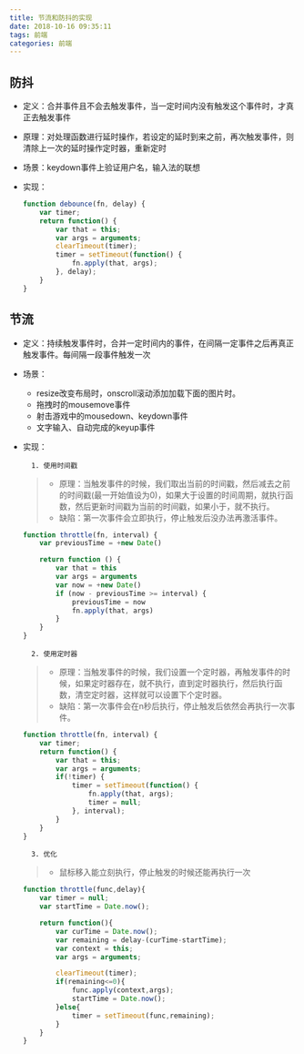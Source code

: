 ```yaml
---
title: 节流和防抖的实现
date: 2018-10-16 09:35:11
tags: 前端
categories: 前端
---
```


## 防抖
+ 定义：合并事件且不会去触发事件，当一定时间内没有触发这个事件时，才真正去触发事件
+ 原理：对处理函数进行延时操作，若设定的延时到来之前，再次触发事件，则清除上一次的延时操作定时器，重新定时
+ 场景：keydown事件上验证用户名，输入法的联想
+ 实现：

    ```js
    function debounce(fn, delay) {
        var timer;
        return function() {
            var that = this;
            var args = arguments;
            clearTimeout(timer);
            timer = setTimeout(function() {
                fn.apply(that, args);
            }, delay);
        }
    }
    ```

## 节流
+ 定义：持续触发事件时，合并一定时间内的事件，在间隔一定事件之后再真正触发事件。每间隔一段事件触发一次
+ 场景：
    - resize改变布局时，onscroll滚动添加加载下面的图片时。
    - 拖拽时的mousemove事件
    - 射击游戏中的mousedown、keydown事件
    - 文字输入、自动完成的keyup事件
+ 实现：

        1. 使用时间戳
    > + 原理：当触发事件的时候，我们取出当前的时间戳，然后减去之前的时间戳(最一开始值设为0)，如果大于设置的时间周期，就执行函数，然后更新时间戳为当前的时间戳，如果小于，就不执行。
    > + 缺陷：第一次事件会立即执行，停止触发后没办法再激活事件。
    ```js
    function throttle(fn, interval) {
        var previousTime = +new Date()

        return function () {
            var that = this
            var args = arguments
            var now = +new Date()
            if (now - previousTime >= interval) {
                previousTime = now
                fn.apply(that, args)
            }
        }
    }
    ````

        2. 使用定时器
    >+ 原理：当触发事件的时候，我们设置一个定时器，再触发事件的时候，如果定时器存在，就不执行，直到定时器执行，然后执行函数，清空定时器，这样就可以设置下个定时器。
    >+ 缺陷：第一次事件会在n秒后执行，停止触发后依然会再执行一次事件。
    ```js
    function throttle(fn, interval) {
        var timer;
        return function() {
            var that = this;
            var args = arguments;
            if(!timer) {
                timer = setTimeout(function() {
                    fn.apply(that, args);
                    timer = null;
                }, interval);
            }
        }
    }
    ```
        3. 优化
    > + 鼠标移入能立刻执行，停止触发的时候还能再执行一次
    ```js
    function throttle(func,delay){
        var timer = null;
        var startTime = Date.now();

        return function(){
            var curTime = Date.now();
            var remaining = delay-(curTime-startTime);
            var context = this;
            var args = arguments;

            clearTimeout(timer);
            if(remaining<=0){
                func.apply(context,args);
                startTime = Date.now();
            }else{
                timer = setTimeout(func,remaining);
            }
        }
    }
    ```